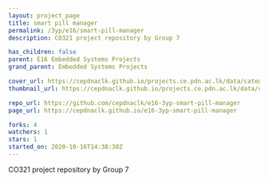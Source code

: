 ```yaml
---
layout: project_page
title: smart pill manager
permalink: /3yp/e16/smart-pill-manager
description: CO321 project repository by Group 7

has_children: false
parent: E16 Embedded Systems Projects
grand_parent: Embedded Systems Projects

cover_url: https://cepdnaclk.github.io/projects.ce.pdn.ac.lk/data/categories/3yp/cover_page.jpg
thumbnail_url: https://cepdnaclk.github.io/projects.ce.pdn.ac.lk/data/categories/3yp/thumbnail.jpg

repo_url: https://github.com/cepdnaclk/e16-3yp-smart-pill-manager
page_url: https://cepdnaclk.github.io/e16-3yp-smart-pill-manager

forks: 4
watchers: 1
stars: 1
started_on: 2020-10-16T14:38:30Z
---
```

CO321 project repository by Group 7

